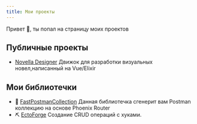 ```yaml
---
title: Мои проекты
---
```

Привет 👋, ты попал на страницу моих проектов

## Публичные проекты
- [Novella Designer](https://novella-designer.com/) Движок для разработки визуальных новел,написанный на Vue/Elixir


## Мои библиотечки

- 📜 [FastPostmanCollection](https://github.com/kalachlegends/fast_postman_collection) Данная библиотечка сгенерит вам Postman коллекцию на основе Phoenix Router
- ⛏️ [EctoForge](https://github.com/kalachlegends/ecto_forge) Создание CRUD операций с хуками.
